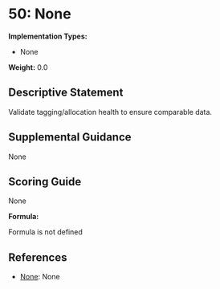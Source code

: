 # 50: None

**Implementation Types:**

- None

**Weight:** 0.0

## Descriptive Statement

Validate tagging/allocation health to ensure comparable data.

## Supplemental Guidance

None

## Scoring Guide

None

**Formula:**

Formula is not defined

## References

- [None](None): None

